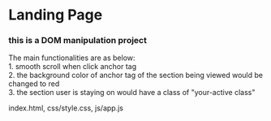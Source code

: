 # Landing Page
### this is a DOM manipulation project
<p> The main functionalities are as below:<br> 1. smooth scroll when click anchor tag <br> 2. the background color of anchor tag of the section being viewed would be changed to red <br> 3. the section user is staying on would have a class of "your-active class" </p>

<p>index.html, css/style.css, js/app.js</p>
